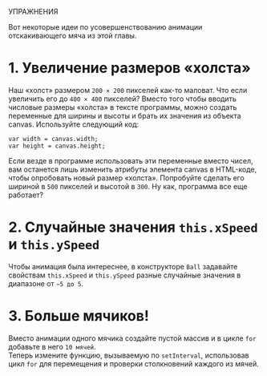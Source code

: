 УПРАЖНЕНИЯ

Вот некоторые идеи по усовершенствованию анимации отскакивающего мяча из этой главы.

# 1. Увеличение размеров «холста»<br>
Наш «холст» размером ```200 × 200``` пикселей как-то маловат. Что если увеличить его до ```400 × 400``` пикселей? Вместо того чтобы вводить числовые размеры «холста» в тексте программы, можно создать переменные для ширины и высоты и брать их значения из объекта canvas. Используйте следующий код:
```
var width = canvas.width;
var height = canvas.height;
```
Если везде в программе использовать эти переменные вместо чисел, вам останется лишь изменить атрибуты элемента canvas в HTML-коде, чтобы опробовать новый размер «холста». Попробуйте сделать его шириной в ```500``` пикселей и высотой в ```300```. Ну как, программа все еще работает?

# 2. Случайные значения ```this.xSpeed``` и ```this.ySpeed```<br>
Чтобы анимация была интереснее, в конструкторе ```Ball``` задавайте свойствам ```this.xSpeed``` и ```this.ySpeed``` разные случайные значения в диапазоне от ```−5 до 5```.

# 3. Больше мячиков!<br>
Вместо анимации одного мячика создайте пустой массив и в цикле ```for``` добавьте в него ```10 мячей```.<br>
Теперь измените функцию, вызываемую по ```setInterval```, использовав цикл ```for``` для перемещения и проверки столкновений каждого из мячей.